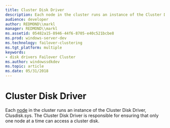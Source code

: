 ```yaml
---
title: Cluster Disk Driver
description: Each node in the cluster runs an instance of the Cluster Disk Driver, Clusdisk.sys. The Cluster Disk Driver is responsible for ensuring that only one node at a time can access a cluster disk.
audience: developer
author: REDMOND\\markl
manager: REDMOND\\markl
ms.assetid: 05482a15-8946-44f6-8705-e40c521bcbe8
ms.prod: windows-server-dev
ms.technology: failover-clustering
ms.tgt_platform: multiple
keywords:
- disk drivers Failover Cluster
ms.author: windowssdkdev
ms.topic: article
ms.date: 05/31/2018
---
```


# Cluster Disk Driver

Each [node](nodes.md) in the cluster runs an instance of the Cluster Disk Driver, Clusdisk.sys. The Cluster Disk Driver is responsible for ensuring that only one node at a time can access a cluster disk.

 

 




